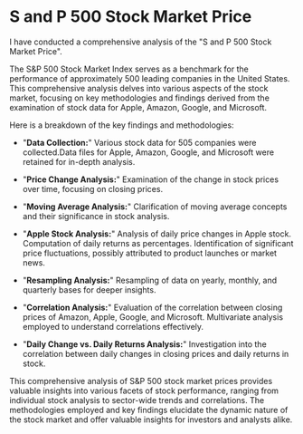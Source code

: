 
# S and P 500 Stock Market Price

I have conducted a comprehensive analysis of the "S and P 500 Stock Market Price".

The S&P 500 Stock Market Index serves as a benchmark for the performance of approximately 500 leading companies in the United States. This comprehensive analysis delves into various aspects of the stock market, focusing on key methodologies and findings derived from the examination of stock data for Apple, Amazon, Google, and Microsoft.

Here is a breakdown of the key findings and methodologies:


- "**Data Collection:**" Various stock data for 505 companies were collected.Data files for Apple, Amazon, Google, and Microsoft were retained for in-depth analysis.
- "**Price Change Analysis:**" Examination of the change in stock prices over time, focusing on closing prices.

- "**Moving Average Analysis:**" Clarification of moving average concepts and their significance in stock analysis.

- "**Apple Stock Analysis:**" Analysis of daily price changes in Apple stock. Computation of daily returns as percentages. Identification of significant price fluctuations, possibly attributed to product launches or market news.

- "**Resampling Analysis:**" Resampling of data on yearly, monthly, and quarterly bases for deeper insights.

- "**Correlation Analysis:**" Evaluation of the correlation between closing prices of Amazon, Apple, Google, and Microsoft. Multivariate analysis employed to understand correlations effectively.

- "**Daily Change vs. Daily Returns Analysis:**" Investigation into the correlation between daily changes in closing prices and daily returns in stock.


This comprehensive analysis of S&P 500 stock market prices provides valuable insights into various facets of stock performance, ranging from individual stock analysis to sector-wide trends and correlations. The methodologies employed and key findings elucidate the dynamic nature of the stock market and offer valuable insights for investors and analysts alike.

